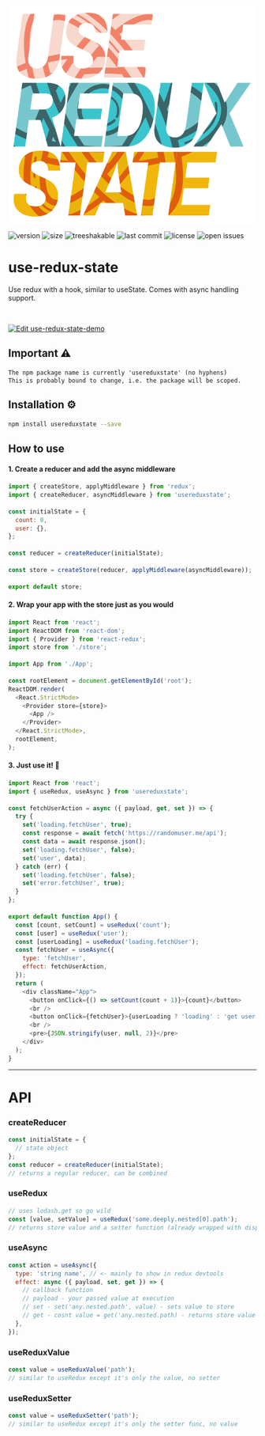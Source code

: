 ![use-redux-state logo](/logo.png?raw=true 'Optional Title')

![version](https://badge.fury.io/gh/isakkeyten%2Fuse-redux-state.svg) ![size](https://badgen.net/bundlephobia/minzip/usereduxstate) ![treeshakable](https://badgen.net/bundlephobia/tree-shaking/usereduxstate) ![last commit](https://badgen.net/github/last-commit/isakkeyten/use-redux-state) ![license](https://badgen.net/github/license/isakkeyten/use-redux-state) ![open issues](https://badgen.net/github/open-issues/isakkeyten/use-redux-state)

# use-redux-state

Use redux with a hook, similar to useState.
Comes with async handling support.

<br />

[![Edit use-redux-state-demo](https://codesandbox.io/static/img/play-codesandbox.svg)](https://codesandbox.io/s/use-redux-state-demo-jccpo?fontsize=14&hidenavigation=1&theme=dark&view=editor)

## Important ⚠️

```
The npm package name is currently 'usereduxstate' (no hyphens)
This is probably bound to change, i.e. the package will be scoped.
```

## Installation ⚙️

```bash
npm install usereduxstate --save
```

## How to use

#### 1. Create a reducer and add the async middleware

```js
import { createStore, applyMiddleware } from 'redux';
import { createReducer, asyncMiddleware } from 'usereduxstate';

const initialState = {
  count: 0,
  user: {},
};

const reducer = createReducer(initialState);

const store = createStore(reducer, applyMiddleware(asyncMiddleware));

export default store;
```

#### 2. Wrap your app with the store just as you would

```js
import React from 'react';
import ReactDOM from 'react-dom';
import { Provider } from 'react-redux';
import store from './store';

import App from './App';

const rootElement = document.getElementById('root');
ReactDOM.render(
  <React.StrictMode>
    <Provider store={store}>
      <App />
    </Provider>
  </React.StrictMode>,
  rootElement,
);
```

#### 3. Just use it! 🎉

```js
import React from 'react';
import { useRedux, useAsync } from 'usereduxstate';

const fetchUserAction = async ({ payload, get, set }) => {
  try {
    set('loading.fetchUser', true);
    const response = await fetch('https://randomuser.me/api');
    const data = await response.json();
    set('loading.fetchUser', false);
    set('user', data);
  } catch (err) {
    set('loading.fetchUser', false);
    set('error.fetchUser', true);
  }
};

export default function App() {
  const [count, setCount] = useRedux('count');
  const [user] = useRedux('user');
  const [userLoading] = useRedux('loading.fetchUser');
  const fetchUser = useAsync({
    type: 'fetchUser',
    effect: fetchUserAction,
  });
  return (
    <div className="App">
      <button onClick={() => setCount(count + 1)}>{count}</button>
      <br />
      <button onClick={fetchUser}>{userLoading ? 'loading' : 'get user'}</button>
      <br />
      <pre>{JSON.stringify(user, null, 2)}</pre>
    </div>
  );
}
```

---

# API

### createReducer

```js
const initialState = {
  // state object
};
const reducer = createReducer(initialState);
// returns a regular reducer, can be combined
```

### useRedux

```js
// uses lodash.get so go wild
const [value, setValue] = useRedux('some.deeply.nested[0].path');
// returns store value and a setter function (already wrapped with dispatch)
```

### useAsync

```js
const action = useAsync({
  type: 'string name', // <- mainly to show in redux devtools
  effect: async ({ payload, set, get }) => {
    // callback function
    // payload - your passed value at execution
    // set - set('any.nested.path', value) - sets value to store
    // get - cosnt value = get('any.nested.path) - returns store value
  },
});
```

### useReduxValue

```js
const value = useReduxValue('path');
// similar to useRedux except it's only the value, no setter
```

### useReduxSetter

```js
const value = useReduxSetter('path');
// similar to useRedux except it's only the setter func, no value
```
